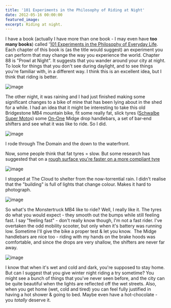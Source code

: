 ```yaml
---
title: '101 Experiments in the Philosophy of Riding at Night'
date: 2012-05-16 00:00:00
featured_image: 
excerpt: Riding at night.
---
```

I have a book (actually I have more than one book - I may even have **too many books**) called '[101 Experiments in the Philosophy of Everyday Life](https://www.bookdepository.co.uk/101-Experiments-Philosophy-Everyday-Life-Roger-Pol-Droit/9780571212064). Each chapter of this book is (as the title would suggest) an experiment you can perform that may change the way you experience the world. Chapter 88 is "Prowl at Night". It suggests that you wander around your city at night. To look for things that you don't see during daylight, and to see things you're familiar with, in a different way. I think this is an excellent idea, but I think that riding is better.

![image](https://aucklandbikeslob.com/wp-content/uploads/2012/05/r0012166.jpg)

The other night, it was raining and I had just finished making some significant changes to a bike of mine that has been lying about in the shed for a while. I had an idea that it might be interesting to take this old Bridgestone MB4 mountain bike, fit some really fat, slick tyres ([Schwalbe Super Moto](https://www.schwalbetires.com/super_moto_page)s) some [On-One](https://www.on-one.co.uk/) Midge drop handlebars, a set of bar-end shifters and see what it was like to ride. So I did.

![image](https://aucklandbikeslob.com/wp-content/uploads/2012/05/r0012174.jpg)

I rode through The Domain and the down to the waterfront.

Now, some people think that fat tyres = slow. But some research has suggested that on a [rough surface you're faster on a more compliant tyre](https://janheine.wordpress.com/2010/10/18/science-and-bicycles-1-tires-and-pressure/)

![image](https://aucklandbikeslob.com/wp-content/uploads/2012/05/r0012179.jpg)

I stopped at The Cloud to shelter from the now-torrential rain. I didn't realise that the "building" is full of lights that change colour. Makes it hard to photograph.

![image](https://aucklandbikeslob.com/wp-content/uploads/2012/05/r0012190.jpg)

So what's the Monstertruck MB4 like to ride? Well, I really like it. The tyres do what you would expect - they smooth out the bumps while still feeling fast. I say "feeling fast" - don't really know though, I'm not a fast rider. I've overtaken the odd mobility scooter, but only when it's battery was running low. Sometime I'll give the bike a proper test & let you know.  The Midge handlebars are nice too - riding with my hands on the brake hoods was comfortable, and since the drops are very shallow, the shifters are never far away.

![image](https://aucklandbikeslob.com/wp-content/uploads/2012/05/r0012195.jpg)

I know that when it's wet and cold and dark, you're supposed to stay home. But can I suggest that you give winter night riding a try sometime? You might see a bunch of things that you've never seen before, and the city can be quite beautiful when the lights are reflected off the wet streets. Also, when you get home (wet, cold and tired) you can feel fully justified in having a hot shower & going to bed. Maybe even have a hot-chocolate - you *totally* deserve it.
